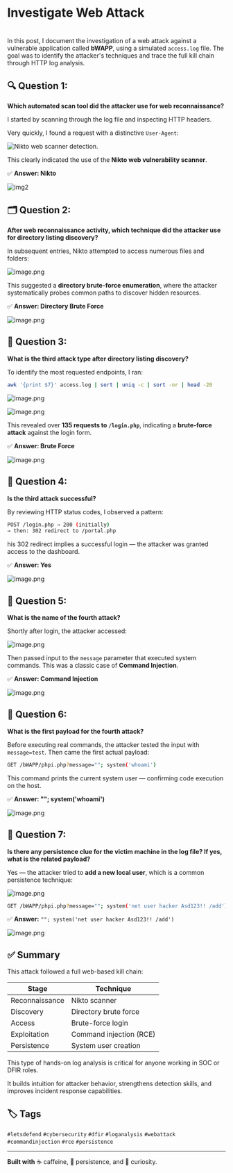 # Investigate Web Attack

# 

In this post, I document the investigation of a web attack against a vulnerable application called **bWAPP**, using a simulated `access.log` file. The goal was to identify the attacker's techniques and trace the full kill chain through HTTP log analysis.

## 🔍 Question 1:

**Which automated scan tool did the attacker use for web reconnaissance?**

I started by scanning through the log file and inspecting HTTP headers.

Very quickly, I found a request with a distinctive `User-Agent`:

![Nikto web scanner detection.](/img/letsdefend1/image.png)

This clearly indicated the use of the **Nikto web vulnerability scanner**.

✅ **Answer: Nikto**

![img2](/img/letsdefend1/image1.png)

## 🗂️ Question 2:

**After web reconnaissance activity, which technique did the attacker use for directory listing discovery?**

In subsequent entries, Nikto attempted to access numerous files and folders:

![image.png](/img/letsdefend1/image2.png)

This suggested a **directory brute-force enumeration**, where the attacker systematically probes common paths to discover hidden resources.

✅ **Answer: Directory Brute Force**

![image.png](/img/letsdefend1/image3.png)

## 🧪 Question 3:

**What is the third attack type after directory listing discovery?**

To identify the most requested endpoints, I ran:

```bash
awk '{print $7}' access.log | sort | uniq -c | sort -nr | head -20

```

![image.png](/img/letsdefend1/image4.png)

![image.png](/img/letsdefend1/image5.png)

This revealed over **135 requests to `/login.php`**, indicating a **brute-force attack** against the login form.

✅ **Answer: Brute Force**

![image.png](/img/letsdefend1/image6.png)

## 🔐 Question 4:

**Is the third attack successful?**

By reviewing HTTP status codes, I observed a pattern:

```bash
POST /login.php → 200 (initially)  
→ then: 302 redirect to /portal.php

```

his 302 redirect implies a successful login — the attacker was granted access to the dashboard.

✅ **Answer: Yes**

![image.png](/img/letsdefend1/image7.png)

## 💉 Question 5:

**What is the name of the fourth attack?**

Shortly after login, the attacker accessed:

![image.png](/img/letsdefend1/image8.png)

Then passed input to the `message` parameter that executed system commands. This was a classic case of **Command Injection**.

✅ **Answer: Command Injection**

![image.png](/img/letsdefend1/image9.png)

## 🧠 Question 6:

**What is the first payload for the fourth attack?**

Before executing real commands, the attacker tested the input with `message=test`. Then came the first actual payload:

```bash
GET /bWAPP/phpi.php?message=""; system('whoami')

```

This command prints the current system user — confirming code execution on the host.

✅ **Answer: ""; system('whoami')**

![image.png](/img/letsdefend1/image10.png)

## 🔁 Question 7:

**Is there any persistence clue for the victim machine in the log file? If yes, what is the related payload?**

Yes — the attacker tried to **add a new local user**, which is a common persistence technique:

![image.png](/img/letsdefend1/image11.png)

```bash
GET /bWAPP/phpi.php?message=""; system('net user hacker Asd123!! /add')

```

✅ **Answer:** `""; system('net user hacker Asd123!! /add')`

![image.png](/img/letsdefend1/image12.png)

## ✅ Summary

This attack followed a full web-based kill chain:

| Stage | Technique |
| --- | --- |
| Reconnaissance | Nikto scanner |
| Discovery | Directory brute force |
| Access | Brute-force login |
| Exploitation | Command injection (RCE) |
| Persistence | System user creation |

This type of hands-on log analysis is critical for anyone working in SOC or DFIR roles.

It builds intuition for attacker behavior, strengthens detection skills, and improves incident response capabilities.

## 🏷️ Tags

`#letsdefend` `#cybersecurity` `#dfir` `#loganalysis` `#webattack` `#commandinjection` `#rce` `#persistence`

---

**Built with** ☕ caffeine, 🧠 persistence, and 🧪 curiosity.